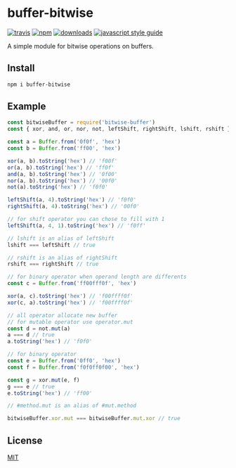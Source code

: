 # buffer-bitwise
[![travis][travis-image]][travis-url] [![npm][npm-image]][npm-url] [![downloads][downloads-image]][downloads-url] [![javascript style guide][standard-image]][standard-url]

A simple module for bitwise operations on buffers.

## Install

```bash
npm i buffer-bitwise
```

## Example

```javascript
const bitwiseBuffer = require('bitwise-buffer')
const { xor, and, or, nor, not, leftShift, rightShift, lshift, rshift } = bitwiseBuffer

const a = Buffer.from('0f0f', 'hex')
const b = Buffer.from('ff00', 'hex')

xor(a, b).toString('hex') // 'f00f'
or(a, b).toString('hex') // 'ff0f'
and(a, b).toString('hex') // '0f00'
nor(a, b).toString('hex') // '00f0'
not(a).toString('hex') // 'f0f0'

leftShift(a, 4).toString('hex') // 'f0f0'
rightShift(a, 4).toString('hex') // '00f0'

// for shift operator you can chose to fill with 1
leftShift(a, 4, 1).toString('hex') // 'f0ff'

// lshift is an alias of leftShift
lshift === leftShift // true

// rshift is an alias of rightShift
rshift === rightShift // true

// for binary operator when operand length are differents
const c = Buffer.from('ff00fff0f', 'hex')

xor(a, c).toString('hex') // 'f00ffff0f'
xor(c, a).toString('hex') // 'f00ffff0f'

// all operator allocate new buffer
// for mutable operator use operator.mut
const d = not.mut(a)
a === d // true
a.toString('hex') // 'f0f0'

// for binary operator
const e = Buffer.from('0ff0', 'hex')
const f = Buffer.from('f0f0ff0f00', 'hex')

const g = xor.mut(e, f)
g === e // true
e.toString('hex') // 'ff00'

// #method.mut is an alias of #mut.method

bitwiseBuffer.xor.mut === bitwiseBuffer.mut.xor // true

```

## License

[MIT](http://vjpr.mit-license.org)

[travis-image]: https://img.shields.io/travis/encendre/bitwise-buffer/master.svg
[travis-url]: https://travis-ci.org/encendre/bitwise-buffer/
[npm-image]: https://img.shields.io/npm/v/bitwise-buffer.svg
[npm-url]: https://npmjs.org/package/bitwise-buffer
[downloads-image]: https://img.shields.io/npm/dm/bitwise-buffer.svg
[downloads-url]: https://npmjs.org/package/bitwise-buffer
[standard-image]: https://img.shields.io/badge/code_style-standard-brightgreen.svg
[standard-url]: https://standardjs.com
